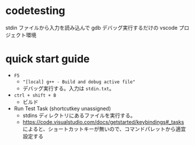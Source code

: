 # codetesting

stdin ファイルから入力を読み込んで gdb デバッグ実行するだけの vscode プロジェクト環境

# quick start guide

- `F5`
  - `"[local] g++ - Build and debug active file"`
  - デバッグ実行する。入力は `stdin.txt`。
- `ctrl + shift + B`
  - ビルド
- Run Test Task (shortcutkey unassigned)
  - stdins ディレクトリにあるファイルを実行する。
  - https://code.visualstudio.com/docs/getstarted/keybindings#_tasks によると、ショートカットキーが無いので、コマンドパレットから適宜設定する
